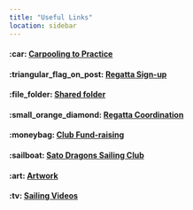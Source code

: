 ```yaml
---
title: "Useful Links"
location: sidebar
---
```


<h4>:car:  <a href="https://docs.google.com/spreadsheets/d/1eAKhzrFJqeELLPXLTx84JusSXgjkApFhgV6kSe_g7yA/edit#gid=0" rel="nofollow" target="_blank">Carpooling to Practice</a></h4>
<h4>:triangular_flag_on_post: <a href="https://docs.google.com/forms/d/e/1FAIpQLSdHoOhTO7lkORibwT8FhTadlphJCcX4fGAcO9u2BuH8pL3XeA/viewform" rel="nofollow" target="_blank">Regatta Sign-up</a></h4>
<h4>:file_folder: <a href="https://drive.google.com/drive/folders/0B7xS-e7S036gT0QzNGpURHl4LTA" rel="nofollow" target="_blank">Shared folder</a></h4>
<h4>:small_orange_diamond: <a href="https://drive.google.com/drive/folders/0B1BmCT4HlfrzUXkxQnRhcFU4N1k" rel="nofollow" target="_blank">Regatta Coordination</a></h4>
<h4>:moneybag: <a href="https://drive.google.com/drive/folders/0B1BmCT4HlfrzQXNLNGlhVExGbzg" rel="nofollow" target="_blank">Club Fund-raising</a></h4>
<h4>:sailboat: <a href="https://docs.google.com/document/d/1r6rolxUriRyGGoCFj3L0xZI5NrpF6LRfX-YenjhCK1U/edit" rel="nofollow" target="_blank">Sato Dragons Sailing Club</a></h4>
<h4>:art: <a href="https://drive.google.com/drive/folders/0B1BmCT4HlfrzVUF1TVdYdkxsaUk" rel="nofollow" target="_blank">Artwork</a></h4>
<h4>:tv: <a href="https://www.youtube.com/playlist?list=PLBIVF-v5OCLXge9au9hTLFcZXQ4UdEpxw" rel="nofollow" target="_blank">Sailing Videos</a></h4>
